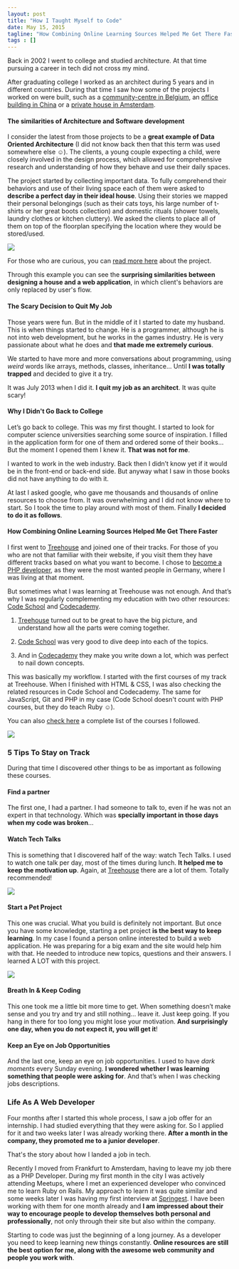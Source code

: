 ```yaml
---
layout: post
title: "How I Taught Myself to Code"
date: May 15, 2015
tagline: "How Combining Online Learning Sources Helped Me Get There Faster"
tags : []
---
```


Back in 2002 I went to college and studied architecture. At that time pursuing a career in tech did not cross my mind.

After graduating college I worked as an architect during 5 years and in different countries. During that time I saw how some of the projects I worked on were built, such as a [community-centre in Belgium](http://www.domusweb.it/en/architecture/2013/11/01/marc_koehler_architects_community_home.html), an [office building in China](http://www.philippmainzer.com/en/projects/taiwan-glass-qfg-qingdao-taiwan-2012) or a [private house in Amsterdam](http://www.archdaily.com/244101/house-like-village-marc-koehler-architects/).

#### The similarities of Architecture and Software development

I consider the latest from those projects to be a **great example of Data Oriented Architecture** (I did not know back then that this term was used somewhere else ☺). The clients, a young couple expecting a child, were closely involved in the design process, which allowed for comprehensive research and understanding of how they behave and use their daily spaces.

The project started by collecting important data. To fully comprehend their behaviors and use of their living space each of them were asked to **describe a perfect day in their ideal house**. Using their stories we mapped their personal belongings (such as their cats toys, his large number of t-shirts or her great boots collection) and domestic rituals (shower towels, laundry clothes or kitchen cluttery). We asked the clients to place all of them on top of the floorplan specifying the location where they would be stored/used.

![](http://miriamtocino.github.io/images/posts/house-like-village.png)

For those who are curious, you can [read more here](http://www.archdaily.com/244101/house-like-village-marc-koehler-architects/) about the project.

Through this example you can see the **surprising similarities between designing a house and a web application**, in which client's behaviors are only replaced by user's flow.

#### The Scary Decision to Quit My Job

Those years were fun. But in the middle of it I started to date my husband. This is when things started to change. He is a programmer, although he is not into web development, but he works in the games industry. He is very passionate about what he does and **that made me extremely curious**.

We started to have more and more conversations about programming, using _weird_ words like arrays, methods, classes, inheritance... Until **I was totally trapped** and decided to give it a try.

It was July 2013 when I did it. **I quit my job as an architect**. It was quite scary!

#### Why I Didn't Go Back to College

Let’s go back to college. This was my first thought. I started to look for computer science universities searching some source of inspiration. I filled in the application form for one of them and ordered some of their books… But the moment I opened them I knew it. **That was not for me**.

I wanted to work in the web industry. Back then I didn’t know yet if it would be in the front-end or back-end side. But anyway what I saw in those books did not have anything to do with it.

At last I asked google, who gave me thousands and thousands of online resources to choose from. It was overwhelming and I did not know where to start. So I took the time to play around with most of them. Finally **I decided to do it as follows**.

#### How Combining Online Learning Sources Helped Me Get There Faster

I first went to [Treehouse](https://teamtreehouse.com/) and joined one of their tracks. For those of you who are not that familiar with their website, if you visit them they have different tracks based on what you want to become. I chose to [become a PHP developer](https://teamtreehouse.com/tracks/php-development), as they were the most wanted people in Germany, where I was living at that moment.

But sometimes what I was learning at Treehouse was not enough. And that’s why I was regularly complementing my education with two other resources: [Code School](https://www.codeschool.com/) and [Codecademy](http://www.codecademy.com/).

1. [Treehouse](https://teamtreehouse.com/) turned out to be great to have the big picture, and understand how all the parts were coming together.

2. [Code School](https://www.codeschool.com/) was very good to dive deep into each of the topics.

3. And in [Codecademy](http://www.codecademy.com/) they make you write down a lot, which was perfect to nail down concepts.

This was basically my workflow. I started with the first courses of my track at Treehouse. When I finished with HTML & CSS, I was also checking the related resources in Code School and Codecademy. The same for JavaScript, Git and PHP in my case (Code School doesn't count with PHP courses, but they do teach Ruby ☺).

You can also [check here](http://www.miriamtocino.com/elearning.html) a complete list of the courses I followed.

![](http://miriamtocino.github.io/images/posts/workflow.png)

### 5 Tips To Stay on Track

During that time I discovered other things to be as important as following these courses.

#### Find a partner

The first one, I had a partner. I had someone to talk to, even if he was not an expert in that technology. Which was **specially important in those days when my code was broken**...

#### Watch Tech Talks

This is something that I discovered half of the way: watch Tech Talks. I used to watch one talk per day, most of the times during lunch. **It helped me to keep the motivation up**. Again, at [Treehouse](https://teamtreehouse.com/features/conferences) there are a lot of them. Totally recommended!

![](http://miriamtocino.github.io/images/posts/treehouse-conferences.png)

#### Start a Pet Project

This one was crucial. What you build is definitely not important. But once you have some knowledge, starting a pet project **is the best way to keep learning**. In my case I found a person online interested to build a web application. He was preparing for a big exam and the site would help him with that. He needed to introduce new topics, questions and their answers. I learned A LOT with this project.

![](http://miriamtocino.github.io/images/posts/cnp-quiz.png)

#### Breath In & Keep Coding

This one took me a little bit more time to get. When something doesn’t make sense and you try and try and still nothing… leave it. Just keep going. If you hang in there for too long you might lose your motivation. **And surprisingly one day, when you do not expect it, you will get it**!

#### Keep an Eye on Job Opportunities

And the last one, keep an eye on job opportunities. I used to have _dark moments_ every Sunday evening. **I wondered whether I was learning something that people were asking for**. And that’s when I was checking jobs descriptions.

>
>

### Life As A Web Developer

Four months after I started this whole process, I saw a job offer for an internship. I had studied everything that they were asking for. So I applied for it and two weeks later I was already working there. **After a month in the company, they promoted me to a junior developer**.

That's the story about how I landed a job in tech.

Recently I moved from Frankfurt to Amsterdam, having to leave my job there as a PHP Developer. During my first month in the city I was actively attending Meetups, where I met an experienced developer who convinced me to learn Ruby on Rails. My approach to learn it was quite similar and some weeks later I was having my first interview at [Springest](https://www.springest.nl/). I have been working with them for one month already and **I am impressed about their way to encourage people to develop themselves both personal and professionally**, not only through their site but also within the company.

Starting to code was just the beginning of a long journey. As a developer you need to keep learning new things constantly. **Online resources are still the best option for me, along with the awesome web community and people you work with**.
